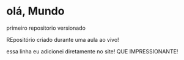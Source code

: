 # olá, Mundo
 primeiro repositorio versionado


REpositório criado durante uma aula ao vivo!

essa linha eu adicionei diretamente no site! QUE IMPRESSIONANTE!
